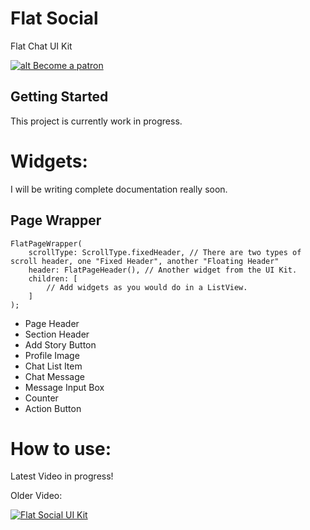 
# Flat Social

Flat Chat UI Kit

[![alt Become a patron](https://c5.patreon.com/external/logo/become_a_patron_button.png)](https://patreon.com/akshayejh)

## Getting Started

This project is currently work in progress.

# Widgets:

I will be writing complete documentation really soon.

## Page Wrapper

    FlatPageWrapper(
	    scrollType: ScrollType.fixedHeader, // There are two types of scroll header, one "Fixed Header", another "Floating Header"
	    header: FlatPageHeader(), // Another widget from the UI Kit.
	    children: [
		    // Add widgets as you would do in a ListView.
	    ]
    );

- Page Header
- Section Header
- Add Story Button
- Profile Image
- Chat List Item
- Chat Message
- Message Input Box
- Counter
- Action Button

# How to use:

Latest Video in progress!

Older Video:

[![Flat Social UI Kit](https://i.ytimg.com/vi/0SCBr9HAH6o/hqdefault.jpg?sqp=-oaymwEZCPYBEIoBSFXyq4qpAwsIARUAAIhCGAFwAQ==&rs=AOn4CLBcsbOujCbLoz1u2unfXZ1Olx4ssA)](https://www.youtube.com/watch?v=0SCBr9HAH6o)
